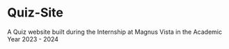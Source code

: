 # Quiz-Site
A Quiz website built during the Internship at Magnus Vista in the Academic Year 2023 - 2024
